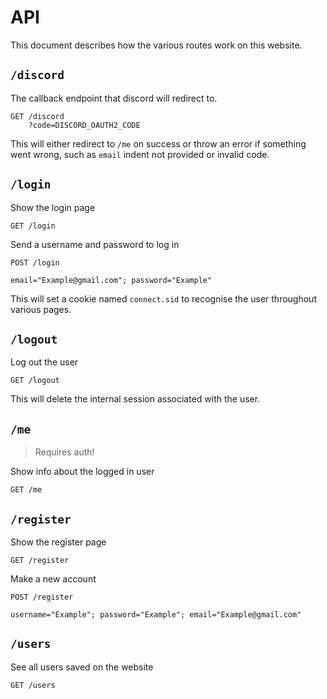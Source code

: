 # API

This document describes how the various routes work on this website.

## `/discord`

The callback endpoint that discord will redirect to.

```http
GET /discord
	?code=DISCORD_OAUTH2_CODE
```

This will either redirect to `/me` on success or throw an error if something went wrong, such as `email` indent not provided or invalid code.

## `/login`

Show the login page

```http
GET /login
```

Send a username and password to log in

```http
POST /login

email="Example@gmail.com"; password="Example"
```

This will set a cookie named `connect.sid` to recognise the user throughout various pages.

## `/logout`

Log out the user

```http
GET /logout
```

This will delete the internal session associated with the user.

## `/me`

> Requires auth!

Show info about the logged in user

```http
GET /me
```

## `/register`

Show the register page

```http
GET /register
```

Make a new account

```http
POST /register

username="Example"; password="Example"; email="Example@gmail.com"
```

## `/users`

See all users saved on the website

```http
GET /users
```
